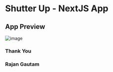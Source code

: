 # Shutter Up - NextJS App

## App Preview

![image](https://user-images.githubusercontent.com/71542496/184953692-19745201-ec1a-41bc-9dec-7439fc75ac6a.png)

### Thank You

### Rajan Gautam
